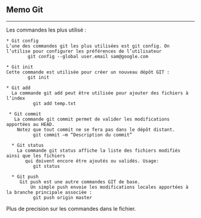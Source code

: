 ## Memo Git
***
Les commandes les plus utilisé :

    * Git config
    L’une des commandes git les plus utilisées est git config. On l’utilise pour configurer les préférences de l’utilisateur
            git config --global user.email sam@google.com

    * Git init
    Cette commande est utilisée pour créer un nouveau dépôt GIT :
            git init

    * Git add
      La commande git add peut être utilisée pour ajouter des fichiers à l’index  
              git add temp.txt

     * Git commit
       La commande git commit permet de valider les modifications apportées au HEAD. 
        Notez que tout commit ne se fera pas dans le dépôt distant.
              git commit –m “Description du commit”

      * Git status
        La commande git status affiche la liste des fichiers modifiés ainsi que les fichiers
           qui doivent encore être ajoutés ou validés. Usage:
              git status

      * Git push
         Git push est une autre commandes GIT de base.
             Un simple push envoie les modifications locales apportées à la branche principale associée :
              git push origin master   
      
    
Plus de precision sur les commandes dans le fichier.
